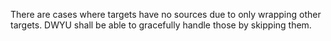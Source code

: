 There are cases where targets have no sources due to only wrapping other targets.
DWYU shall be able to gracefully handle those by skipping them.
